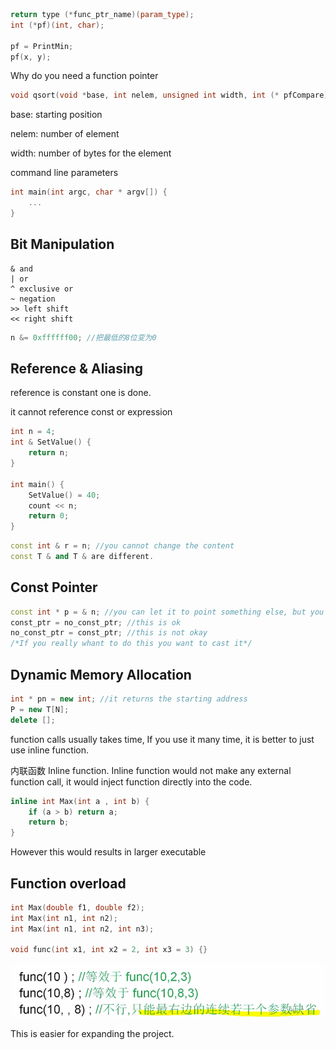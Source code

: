 ```c++
return type (*func_ptr_name)(param_type);
int (*pf)(int, char);

pf = PrintMin;
pf(x, y);
```

Why do you need a function pointer

```c++
void qsort(void *base, int nelem, unsigned int width, int (* pfCompare)(const void*, const void* ))
```

base: starting position

nelem: number of element

width: number of bytes for the element

command line parameters

```c++
int main(int argc, char * argv[]) {
    ...
}
```

## Bit Manipulation

```
& and
| or
^ exclusive or
~ negation
>> left shift
<< right shift
```

```c++
n &= 0xffffff00; //把最低的8位变为0
```

## Reference & Aliasing

reference is constant one is done.

it cannot reference const or expression

```c++
int n = 4;
int & SetValue() {
    return n;
}

int main() {
    SetValue() = 40;
    count << n;
    return 0;
}
```

```c++
const int & r = n; //you cannot change the content
const T & and T & are different.
```

## Const Pointer

```c++
const int * p = & n; //you can let it to point something else, but you cannot change it
const_ptr = no_const_ptr; //this is ok
no_const_ptr = const_ptr; //this is not okay
/*If you really whant to do this you want to cast it*/
```

## Dynamic Memory Allocation

```c++
int * pn = new int; //it returns the starting address
P = new T[N];
delete [];
```



function calls usually takes time, If you use it many time, it is better to just use inline function.

内联函数 Inline function. Inline function would not make any external function call, it would inject function directly into the code.

```c++
inline int Max(int a , int b) {
    if (a > b) return a;
    return b;
}
```

However this would results in larger executable

## Function overload

```c++
int Max(double f1, double f2);
int Max(int n1, int n2);
int Max(int n1, int n2, int n3);

void func(int x1, int x2 = 2, int x3 = 3) {}
```

![image-20190325163951670](缺省.png)

This is easier for expanding the project.
